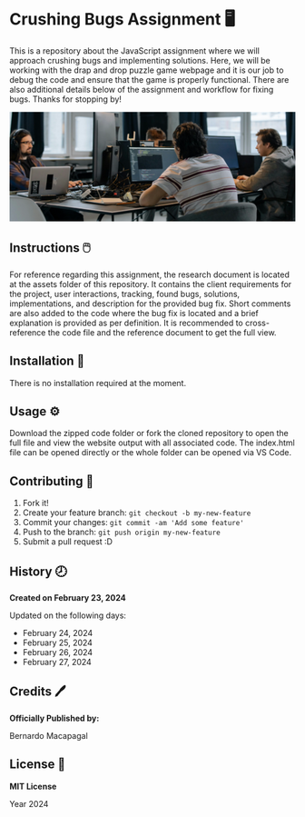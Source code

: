 # Crushing Bugs Assignment :desktop_computer:
This is a repository about the JavaScript assignment where we will approach crushing bugs and implementing solutions. Here, we will be working with the drap and drop puzzle game webpage and it is our job to debug the code and ensure that the game is properly functional. There are also additional details below of the assignment and workflow for fixing bugs. Thanks for stopping by!

![Debugging Readme Photo](/images/readme_photo.png)

## Instructions :computer_mouse:

For reference regarding this assignment, the research document is located at the assets folder of this repository. It contains the client requirements for the project, user interactions, tracking, found bugs, solutions, implementations, and description for the provided bug fix. Short comments are also added to the code where the bug fix is located and a brief explanation is provided as per definition. It is recommended to cross-reference the code file and the reference document to get the full view.

## Installation :wrench:

There is no installation required at the moment.

## Usage :gear:

Download the zipped code folder or fork the cloned repository to open the full file and view the website output with all associated code. The index.html file can be opened directly or the whole folder can be opened via VS Code.

## Contributing :bookmark:

1. Fork it!
2. Create your feature branch: `git checkout -b my-new-feature`
3. Commit your changes: `git commit -am 'Add some feature'`
4. Push to the branch: `git push origin my-new-feature`
5. Submit a pull request :D

## History :clock8:
**Created on February 23, 2024**

Updated on the following days:
- February 24, 2024
- February 25, 2024
- February 26, 2024
- February 27, 2024

## Credits :pen:
__Officially Published by:__

Bernardo Macapagal

## License :page_facing_up:
__MIT License__

Year 2024